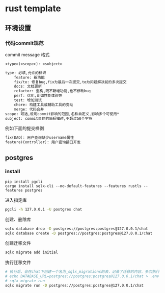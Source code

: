 # rust template

## 环境设置

### 代码commit规范

commit message 格式
```txt
<type>(<scope>): <subject>

type: 必填,允许的标识
    feature: 新功能
    fix/to: 修复bug,fix为最后一次提交,to为问题解决前的多次提交
    docs: 文档更新
    refactor: 重构,既不新增功能,也不修改bug
    perf: 优化,比如性能体验等
    test: 增加测试
    chore: 构建工具或辅助工具的变动
    merge: 代码合并
scope: 可选,说明commit影响的范围,名称自定义,影响多个可使用*
subject: commit目的的简短描述,不超过50个字符
```

例如下面的提交样例

```txt
fix(DAO): 用户查询缺少username属性
feature(Controller): 用户查询接口开发
```

## postgres

### install

```
pip install pgcli
cargo install sqlx-cli --no-default-features --features rustls --features postgres
```

进入指定库

```sh
pgcli -h 127.0.0.1 -U postgres chat
```

创建、删除库

```sh
sqlx database drop -D postgres://postgres:postgres@127.0.0.1/chat
sqlx database create -D postgres://postgres:postgres@127.0.0.1/chat
```

创建迁移文件

```sh
sqlx migrate add initial

```

执行迁移文件

```sh
# 执行后，会在chat下创建一个名为_sqlx_migrations的表，记录了迁移的内容，多次执行不会有变化，如果文件改变会报错
# echo DATABASE_URL=postgres://postgres:postgres@127.0.0.1/chat > .env
# sqlx migrate run
sqlx migrate run -D postgres://postgres:postgres@127.0.0.1/chat
```

